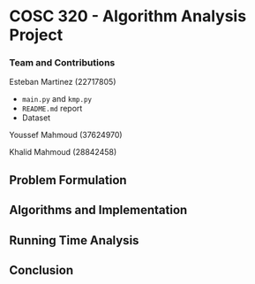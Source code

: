# COSC 320 - Algorithm Analysis Project

### Team and Contributions

Esteban Martinez (22717805)

-   `main.py` and `kmp.py`
-   `README.md` report
-   Dataset

Youssef Mahmoud (37624970)

Khalid Mahmoud (28842458)

## Problem Formulation

## Algorithms and Implementation

## Running Time Analysis

## Conclusion

